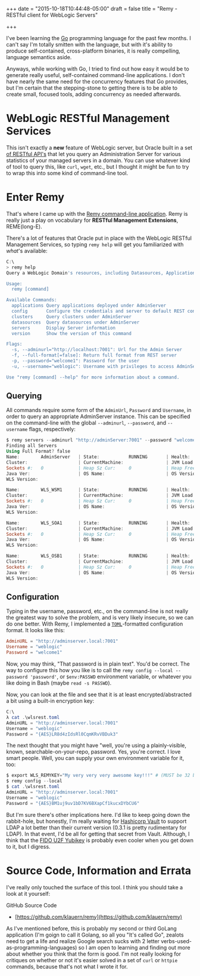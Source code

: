 +++
date = "2015-10-18T10:44:48-05:00"
draft = false
title = "Remy - RESTful client for WebLogic Servers"

+++

I've been learning the [Go](https://golang.org) programming language for the
past few months.  I can't say I'm totally smitten with the language, but with
it's ability to produce self-contained, cross-platform binaries, it is really
compelling, language semantics aside.

Anyways, while working with Go, I tried to find out how easy it would be to
generate really useful, self-contained command-line applications.  I don't have
nearly the same need for the concurrency features that Go provides, but I'm
certain that the stepping-stone to getting there is to be able to create small,
focused tools, adding concurrency as needed afterwards.

# WebLogic RESTful Management Services

This isn't exactly a **new** feature of WebLogic server, but Oracle built in
a set [of RESTful API's](http://docs.oracle.com/cd/E23943_01/web.1111/e24682/toc.htm#RESTS149)
that let you query an Administration Server for various statistics of your
managed servers in a domain.  You can use whatever kind of tool to query this,
like `curl`, `wget`, etc., but I thought it might be fun to try to wrap this
into some kind of command-line tool.

# Enter Remy

That's where I came up with the [Remy command-line
application](https://github.com/klauern/remy).  Remy is really
just a play on vocabulary for **RESTful Management Extensions**, REME(long-E).

There's a lot of features that Oracle put in place with the WebLogic RESTful
Management Services, so typing `remy help` will get you familiarized with
*what*'s available:

```powershell
C:\
> remy help
Query a WebLogic Domain's resources, including Datasources, Applications, Clusters, and Servers by using the WebLogic RESTful Management Extensions API

Usage:
  remy [command]

Available Commands:
  applications Query applications deployed under AdminServer
  config       Configure the credentials and server to default REST connections to
  clusters     Query clusters under AdminServer
  datasources  Query datasources under AdminServer
  servers      Display Server information
  version      Show the version of this command

Flags:
  -s, --adminurl="http://localhost:7001": Url for the Admin Server
  -f, --full-format[=false]: Return full format from REST server
  -p, --password="welcome1": Password for the user
  -u, --username="weblogic": Username with privileges to access AdminServer

Use "remy [command] --help" for more information about a command.
```

## Querying

All commands require some form of the `AdminUrl`, `Password` and `Username`, in
order to query an appropriate AdminServer instance.  This can be specified on
the command-line with the global `--adminurl`, `--password`, and `--username`
flags, respectively:

```powershell
$ remy servers --adminurl "http://adminServer:7001" --password "welcome1" --username "weblogic"
Finding all Servers
Using Full Format? false
Name:        AdminServer   | State:           RUNNING       | Health:        HEALTH_OK
Cluster:                   | CurrentMachine:                | JVM Load:      0
Sockets #:   0             | Heap Sz Cur:     0             | Heap Free Cur: 0
Java Ver:                  | OS Name:                       | OS Version:
WLS Version:

Name:        WLS_WSM1      | State:           RUNNING       | Health:        HEALTH_OK
Cluster:                   | CurrentMachine:                | JVM Load:      0
Sockets #:   0             | Heap Sz Cur:     0             | Heap Free Cur: 0
Java Ver:                  | OS Name:                       | OS Version:
WLS Version:

Name:        WLS_SOA1      | State:           RUNNING       | Health:        HEALTH_OK
Cluster:                   | CurrentMachine:                | JVM Load:      0
Sockets #:   0             | Heap Sz Cur:     0             | Heap Free Cur: 0
Java Ver:                  | OS Name:                       | OS Version:
WLS Version:

Name:        WLS_OSB1      | State:           RUNNING       | Health:        HEALTH_OK
Cluster:                   | CurrentMachine:                | JVM Load:      0
Sockets #:   0             | Heap Sz Cur:     0             | Heap Free Cur: 0
Java Ver:                  | OS Name:                       | OS Version:
WLS Version:
```

## Configuration

Typing in the username, password, etc., on the command-line is not really the
greatest way to solve the problem, and is very likely insecure, so we can do one
better.  With Remy, I implemented a [`TOML`](https://github.com/toml-lang/toml)-formatted
configuration format.  It looks like this:

```toml
AdminURL = "http://adminserver.local:7001"
Username = "weblogic"
Password = "welcome1"
```

Now, you may think, "That password is in plain text".  You'd be correct. The way
to configure this how you like is to call the `remy config --local --password
'password'`, or `$env:PASSWD` environment variable, or whatever you like doing
in Bash (maybe `read -s PASSWD`).

Now, you can look at the file and see that it is at least encrypted/abstracted
a bit using a built-in encryption key:

```powershell
C:\
λ cat .\wlsrest.toml
AdminURL = "http://adminserver.local:7001"
Username = "weblogic"
Password = "{AES}LR8d4zIdsRl0CqmKRvVBDuk3"
```

The next thought that you might have "well, you're using a plainly-visible,
known, searchable-on-your-repo, password.  Yes, you're correct.  I love smart
people.  Well, you can supply your own environment variable for it, too:

```powershell
$ export WLS_REMYKEY="My very very very awesome key!!!" # (MUST be 32 bytes in length EXACTLY)
$ remy config --local
$ cat .\wlsrest.toml
AdminURL = "http://adminserver.local:7001"
Username = "weblogic"
Password = "{AES}BM1uj9uv1bD7KV6BXapCf1kucxDYbCU6"
```

But I'm sure there's other implications here.  I'd like to keep going down the
rabbit-hole, but honestly, I'm really waiting for [Hashicorp Vault](https://vaultproject.io/)
to support LDAP a lot better than their current version (0.3.1 is pretty
rudimentary for LDAP).  In that event, I'd be all for getting that secret from
Vault.  Although, I think that the [FIDO U2F Yubikey](https://www.yubico.com/products/yubikey-hardware/)
is probably even cooler when you get down to it, but I digress.

# Source Code, Information and Errata

I've really only touched the surface of this tool.  I think you should take
a look at it yourself:

GitHub Source Code
- [https://github.com/klauern/remy](https://github.com/klauern/remy)

As I've mentioned before, this is probably my second or third GoLang application
(I'm goign to call it Golang, so all you "It's called Go", zealots need to get
a life and realize Google search sucks with 2 letter
verbs-used-as-programming-languages) so I am open to learning and finding out
more about whether you think that the form is good.  I'm not really looking for
critiques on whether or not it's easier solved in a set of `curl` or `httpie`
commands, because that's not what I wrote it for.


